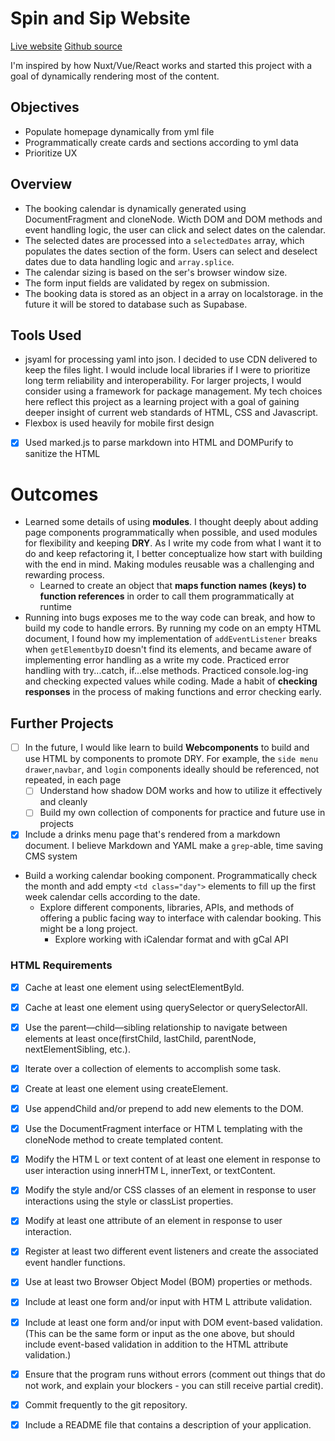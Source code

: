 # Spin and Sip Website
[Live website](https://iterating.github.io/ps-sba-html-css/)
[Github source](https://github.com/iterating/ps-sba-html-css)

I'm inspired by how Nuxt/Vue/React works and started this project with a goal of dynamically rendering most of the content. 

## Objectives
- Populate homepage dynamically from yml file
- Programmatically create cards and sections according to yml data
- Prioritize UX 

## Overview
- The booking calendar is dynamically generated using DocumentFragment and cloneNode. Wicth DOM and DOM methods and event handling logic, the user can click and select dates on the calendar. 
- The selected dates are processed into a `selectedDates` array, which populates the dates section of the form. Users can select and deselect dates due to data handling logic and `array.splice`.
- The calendar sizing is based on the ser's browser window size. 
- The form input fields are validated by regex on submission. 
- The booking data is stored as an object in a array on localstorage. in the future it will be stored to database such as Supabase. 
## Tools Used
- jsyaml for processing yaml into json. I decided to use CDN delivered to keep the files light. I would include local libraries if I were to prioritize long term reliability and interoperability. For larger projects, I would consider using a framework for package management. My tech choices here reflect this project as a learning project with a goal of gaining deeper insight of current web standards of HTML, CSS and Javascript.
- Flexbox is used heavily for mobile first design
- [x] Used marked.js to parse markdown into HTML and DOMPurify to sanitize the HTML

# Outcomes
- Learned some details of using **modules**. I thought deeply about adding page components programmatically when possible, and used modules for flexibility and keeping **DRY**. As I write my code from what I want it to do and keep refactoring it, I better conceptualize how start with building with the end in mind. Making modules reusable was a challenging and rewarding process.
    - Learned to create an object that **maps function names (keys) to function references** in order to call them programmatically at runtime
- Running into bugs exposes me to the way code can break, and how to build my code to handle errors. By running my code on an empty HTML document, I found how my implementation of `addEventListener` breaks when `getElementbyID` doesn't find its elements, and became aware of implementing error handling as a write my code. Practiced error handling with try...catch, if...else methods. Practiced console.log-ing and checking expected values while coding. Made a habit of **checking responses** in the process of making functions and error checking early. 

## Further Projects
- [ ] In the future, I would like learn to build **Webcomponents** to build and use HTML by components to promote DRY. For example, the `side menu drawer`,`navbar`, and `login` components ideally should be referenced, not repeated, in each page
    - [ ] Understand how shadow DOM works and how to utilize it effectively and cleanly
    - [ ] Build my own collection of components for practice and future use in projects
- [x] Include a drinks menu page that's rendered from a markdown document. I believe Markdown and YAML make a `grep`-able, time saving CMS system 
- Build a working calendar booking component. Programmatically check the month and add empty `<td class="day">` elements to fill up the first week calendar cells according to the date. 
    - Explore different components, libraries, APIs, and methods of offering a public facing way to interface with calendar booking. This might be a long project. 
        - Explore working with iCalendar format and with gCal API 


### HTML Requirements
- [x] Cache at least one element using selectElementByld.

- [x] Cache at least one element using querySelector or querySelectorAll.

- [x] Use the parent—child—sibling relationship to navigate between elements at least once(firstChild, lastChild, parentNode, nextElementSibling, etc.).

- [x] lterate over a collection of elements to accomplish some task.

- [x] Create at least one element using createElement.

- [x] Use appendChild and/or prepend to add new elements to the DOM.

- [x] Use the DocumentFragment interface or HTM L templating with the cloneNode method to create templated content.

- [x] Modify the HTM L or text content of at least one element in response to user interaction using innerHTM L, innerText, or textContent.

- [x] Modify the style and/or CSS classes of an element in response to user interactions using the style or classList properties.

- [x] Modify at least one attribute of an element in response to user interaction.

- [x] Register at least two different event listeners and create the associated event handler functions.

- [x] Use at least two Browser Object Model (BOM) properties or methods.

- [x] Include at least one form and/or input with HTM L attribute validation.

- [x] Include at least one form and/or input with DOM event-based validation. (This can be the same form or input as the one above, but should include event-based validation in addition to the HTML attribute validation.)

- [x] Ensure that the program runs without errors (comment out things that do not work, and explain your blockers - you can still receive partial credit).

- [x] Commit frequently to the git repository.

- [x] Include a README file that contains a description of your application.